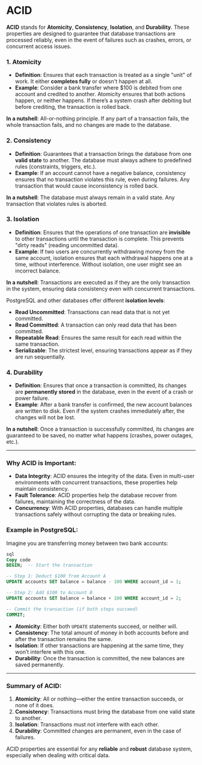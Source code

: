 # ACID

**ACID** stands for **Atomicity**, **Consistency**, **Isolation**, and **Durability**. These properties are designed to guarantee that database transactions are processed reliably, even in the event of failures such as crashes, errors, or concurrent access issues.

### 1. **Atomicity**

- **Definition**: Ensures that each transaction is treated as a single "unit" of work. It either **completes fully** or doesn't happen at all.
- **Example**: Consider a bank transfer where $100 is debited from one account and credited to another. Atomicity ensures that both actions happen, or neither happens. If there’s a system crash after debiting but before crediting, the transaction is rolled back.

**In a nutshell**: All-or-nothing principle. If any part of a transaction fails, the whole transaction fails, and no changes are made to the database.

### 2. **Consistency**

- **Definition**: Guarantees that a transaction brings the database from one **valid state** to another. The database must always adhere to predefined rules (constraints, triggers, etc.).
- **Example**: If an account cannot have a negative balance, consistency ensures that no transaction violates this rule, even during failures. Any transaction that would cause inconsistency is rolled back.

**In a nutshell**: The database must always remain in a valid state. Any transaction that violates rules is aborted.

### 3. **Isolation**

- **Definition**: Ensures that the operations of one transaction are **invisible** to other transactions until the transaction is complete. This prevents "dirty reads" (reading uncommitted data).
- **Example**: If two users are concurrently withdrawing money from the same account, isolation ensures that each withdrawal happens one at a time, without interference. Without isolation, one user might see an incorrect balance.

**In a nutshell**: Transactions are executed as if they are the only transaction in the system, ensuring data consistency even with concurrent transactions.

PostgreSQL and other databases offer different **isolation levels**:

- **Read Uncommitted**: Transactions can read data that is not yet committed.
- **Read Committed**: A transaction can only read data that has been committed.
- **Repeatable Read**: Ensures the same result for each read within the same transaction.
- **Serializable**: The strictest level, ensuring transactions appear as if they are run sequentially.

### 4. **Durability**

- **Definition**: Ensures that once a transaction is committed, its changes are **permanently stored** in the database, even in the event of a crash or power failure.
- **Example**: After a bank transfer is confirmed, the new account balances are written to disk. Even if the system crashes immediately after, the changes will not be lost.

**In a nutshell**: Once a transaction is successfully committed, its changes are guaranteed to be saved, no matter what happens (crashes, power outages, etc.).

---

### **Why ACID is Important:**

- **Data Integrity**: ACID ensures the integrity of the data. Even in multi-user environments with concurrent transactions, these properties help maintain consistency.
- **Fault Tolerance**: ACID properties help the database recover from failures, maintaining the correctness of the data.
- **Concurrency**: With ACID properties, databases can handle multiple transactions safely without corrupting the data or breaking rules.

### Example in PostgreSQL:

Imagine you are transferring money between two bank accounts:

```sql
sql
Copy code
BEGIN;  -- Start the transaction

-- Step 1: Deduct $100 from Account A
UPDATE accounts SET balance = balance - 100 WHERE account_id = 1;

-- Step 2: Add $100 to Account B
UPDATE accounts SET balance = balance + 100 WHERE account_id = 2;

-- Commit the transaction (if both steps succeed)
COMMIT;

```

- **Atomicity**: Either both `UPDATE` statements succeed, or neither will.
- **Consistency**: The total amount of money in both accounts before and after the transaction remains the same.
- **Isolation**: If other transactions are happening at the same time, they won’t interfere with this one.
- **Durability**: Once the transaction is committed, the new balances are saved permanently.

---

### Summary of ACID:

1. **Atomicity**: All or nothing—either the entire transaction succeeds, or none of it does.
2. **Consistency**: Transactions must bring the database from one valid state to another.
3. **Isolation**: Transactions must not interfere with each other.
4. **Durability**: Committed changes are permanent, even in the case of failures.

ACID properties are essential for any **reliable** and **robust** database system, especially when dealing with critical data.